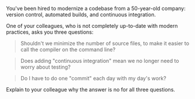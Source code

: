 You've been hired to modernize a codebase from a 50-year-old company: version control, automated builds, and continuous integration.

One of your colleagues, who is not completely up-to-date with modern practices, asks you three questions:

> Shouldn't we minimize the number of source files, to make it easier to call the compiler on the command line?

> Does adding "continuous integration" mean we no longer need to worry about testing?

> Do I have to do one "commit" each day with my day's work?

Explain to your colleague why the answer is no for all three questions.

